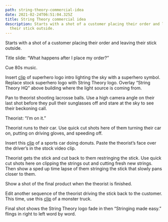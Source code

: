 ```yaml
---
path: string-theory-commercial-idea
date: 2021-02-24T06:51:04.325Z
title: String Theory commercial idea
description: Starts with a shot of a customer placing their order and leaving
  their stick outside.
---
```

Starts with a shot of a customer placing their order and leaving their stick outside.

Title slide: “What happens after I place my order?”

Cue 80s music.

Insert [clip](https://www.storyblocks.com/video/stock/super-hero-logo-intro-se_jejpquka9wb4lp) of superhero logo intro lighting the sky with a superhero symbol. Replace stock superhero logo with String Theory logo. Overlay “String Theory HQ” above building where the light source is coming from.

Pan to theorist shooting lacrosse balls. Use a high camera angle on their last shot before they pull their sunglasses off and stare at the sky to see their beckoning call.

Theorist: “I’m on it.”

Theorist runs to their car. Use quick cut shots here of them turning their car on, putting on driving gloves, and speeding off.

Insert this [clip](https://www.storyblocks.com/video/stock/odessa-ukraine--march-29-2019-professional-racer-training-car-drift-on-the-track-slow-motion-120fps-rt_oufef4jtyyar7u) of a sports car doing donuts. Paste the theorist’s face over the driver’s in the stock video clip.

Theorist gets the stick and cut back to them restringing the stick. Use quick cut shots here on clipping the strings out and cutting fresh new strings. Then show a sped up time lapse of them stringing the stick that slowly pans closer to them.

Show a shot of the final product when the theorist is finished.

Edit another sequence of the theorist driving the stick back to the customer. This time, use this [clip](https://www.storyblocks.com/video/stock/high-jump-of-rc-car-on-the-grass-field-remote-controlled-monster-truck-flying-and-falling-on-a-well-groomed-lawn-sb2pafvbvkfato09s) of a monster truck.

Final shot shows the String Theory logo fade in then “Stringing made easy.” flings in right to left word by word.